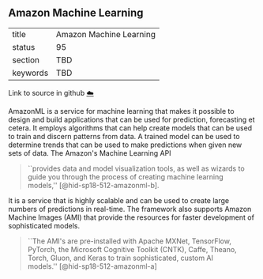 ## Amazon Machine Learning


|          |                         |
| -------- | ----------------------- |
| title    | Amazon Machine Learning |
| status   | 95                      |
| section  | TBD                     |
| keywords | TBD                     |

Link to source in github [:cloud:](https://github.com/cloudmesh/technologies/blob/master/chapters/incomming/abstract-amazonml.md)



AmazonML is a service for machine learning that makes it possible to
design and build applications that can be used for prediction,
forecasting et cetera. It employs algorithms that can help create models
that can be used to train and discern patterns from data. A trained
model can be used to determine trends that can be used to make
predictions when given new sets of data. The Amazon's Machine Learning
API

> ``provides data and model visualization tools, as well as wizards to
> guide you through the process of creating machine learning
> models,'' [@hid-sp18-512-amazonml-b].

It is a service that is highly
scalable and can be used to create large numbers of predictions in
real-time. The framework also supports Amazon Machine Images (AMI) that
provide the resources for faster development of sophisticated models.


> ``The AMI's are pre-installed with Apache MXNet, TensorFlow,
> PyTorch, the Microsoft Cognitive Toolkit (CNTK), Caffe, Theano,
> Torch, Gluon, and Keras to train sophisticated, custom AI
> models.'' [@hid-sp18-512-amazonml-a]
